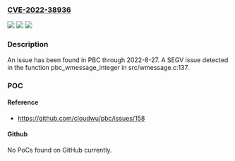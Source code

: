 ### [CVE-2022-38936](https://cve.mitre.org/cgi-bin/cvename.cgi?name=CVE-2022-38936)
![](https://img.shields.io/static/v1?label=Product&message=n%2Fa&color=blue)
![](https://img.shields.io/static/v1?label=Version&message=n%2Fa&color=blue)
![](https://img.shields.io/static/v1?label=Vulnerability&message=n%2Fa&color=brighgreen)

### Description

An issue has been found in PBC through 2022-8-27. A SEGV issue detected in the function pbc_wmessage_integer in src/wmessage.c:137.

### POC

#### Reference
- https://github.com/cloudwu/pbc/issues/158

#### Github
No PoCs found on GitHub currently.

